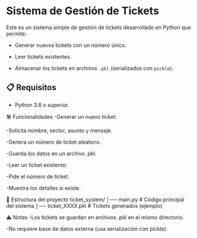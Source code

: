 # Sistema de Gestión de Tickets

Este es un sistema simple de gestión de tickets desarrollado en Python que permite:
- Generar nuevos tickets con un número único.

- Leer tickets existentes.

- Almacenar los tickets en archivos `.pkl` (serializados con `pickle`).

## 📋 Requisitos
- Python 3.8 o superior.

🛠️ Funcionalidades
-Generar un nuevo ticket:

-Solicita nombre, sector, asunto y mensaje.

-Genera un número de ticket aleatorio.

-Guarda los datos en un archivo .pkl.

-Leer un ticket existente:

-Pide el número de ticket.

-Muestra los detalles si existe.

📂 Estructura del proyecto
ticket_system/
│── main.py                # Código principal del sistema
│── ticket_XXXX.pkl        # Tickets generados (ejemplo)

⚠️ Notas
-Los tickets se guardan en archivos .pkl en el mismo directorio.

-No requiere base de datos externa (usa serialización con pickle).
